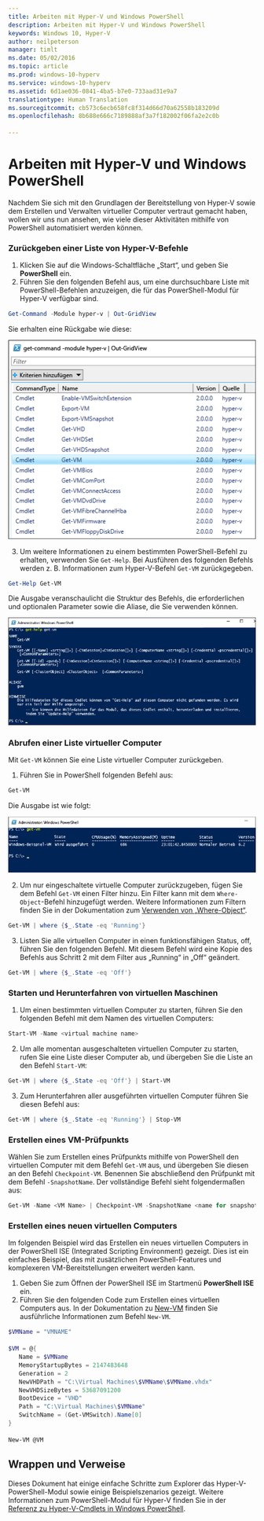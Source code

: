 ```yaml
---
title: Arbeiten mit Hyper-V und Windows PowerShell
description: Arbeiten mit Hyper-V und Windows PowerShell
keywords: Windows 10, Hyper-V
author: neilpeterson
manager: timlt
ms.date: 05/02/2016
ms.topic: article
ms.prod: windows-10-hyperv
ms.service: windows-10-hyperv
ms.assetid: 6d1ae036-0841-4ba5-b7e0-733aad31e9a7
translationtype: Human Translation
ms.sourcegitcommit: cb573c6ecb658fc8f314d66d70a62558b183209d
ms.openlocfilehash: 8b688e666c7189888af3a7f182002f06fa2e2c0b

---
```


# Arbeiten mit Hyper-V und Windows PowerShell

Nachdem Sie sich mit den Grundlagen der Bereitstellung von Hyper-V sowie dem Erstellen und Verwalten virtueller Computer vertraut gemacht haben, wollen wir uns nun ansehen, wie viele dieser Aktivitäten mithilfe von PowerShell automatisiert werden können.

### Zurückgeben einer Liste von Hyper-V-Befehle

1.  Klicken Sie auf die Windows-Schaltfläche „Start“, und geben Sie **PowerShell** ein.
2.  Führen Sie den folgenden Befehl aus, um eine durchsuchbare Liste mit PowerShell-Befehlen anzuzeigen, die für das PowerShell-Modul für Hyper-V verfügbar sind.

 ```powershell
Get-Command -Module hyper-v | Out-GridView
```
  Sie erhalten eine Rückgabe wie diese:

  ![](media\command_grid.png)

3. Um weitere Informationen zu einem bestimmten PowerShell-Befehl zu erhalten, verwenden Sie `Get-Help`. Bei Ausführen des folgenden Befehls werden z. B. Informationen zum Hyper-V-Befehl `Get-VM` zurückgegeben.

  ```powershell
Get-Help Get-VM
```
 Die Ausgabe veranschaulicht die Struktur des Befehls, die erforderlichen und optionalen Parameter sowie die Aliase, die Sie verwenden können.

 ![](media\get_help.png)


### Abrufen einer Liste virtueller Computer

Mit `Get-VM` können Sie eine Liste virtueller Computer zurückgeben.

1. Führen Sie in PowerShell folgenden Befehl aus:
 
 ```powershell
Get-VM
```
 Die Ausgabe ist wie folgt:

 ![](media\get_vm.png)

2. Um nur eingeschaltete virtuelle Computer zurückzugeben, fügen Sie dem Befehl `Get-VM` einen Filter hinzu. Ein Filter kann mit dem `Where-Object`-Befehl hinzugefügt werden. Weitere Informationen zum Filtern finden Sie in der Dokumentation zum [Verwenden von „Where-Object“](https://technet.microsoft.com/en-us/library/ee177028.aspx).   

 ```powershell
 Get-VM | where {$_.State -eq 'Running'}
 ```
3.  Listen Sie alle virtuellen Computer in einen funktionsfähigen Status, off, führen Sie den folgenden Befehl. Mit diesem Befehl wird eine Kopie des Befehls aus Schritt 2 mit dem Filter aus „Running“ in „Off“ geändert.

 ```powershell
 Get-VM | where {$_.State -eq 'Off'}
 ```

### Starten und Herunterfahren von virtuellen Maschinen

1. Um einen bestimmten virtuellen Computer zu starten, führen Sie den folgenden Befehl mit dem Namen des virtuellen Computers:

 ```powershell
 Start-VM -Name <virtual machine name>
 ```

2. Um alle momentan ausgeschalteten virtuellen Computer zu starten, rufen Sie eine Liste dieser Computer ab, und übergeben Sie die Liste an den Befehl `Start-VM`:

  ```powershell
 Get-VM | where {$_.State -eq 'Off'} | Start-VM
 ```
3. Zum Herunterfahren aller ausgeführten virtuellen Computer führen Sie diesen Befehl aus:
 
  ```powershell
 Get-VM | where {$_.State -eq 'Running'} | Stop-VM
 ```

### Erstellen eines VM-Prüfpunkts

Wählen Sie zum Erstellen eines Prüfpunkts mithilfe von PowerShell den virtuellen Computer mit dem Befehl `Get-VM` aus, und übergeben Sie diesen an den Befehl `Checkpoint-VM`. Benennen Sie abschließend den Prüfpunkt mit dem Befehl `-SnapshotName`. Der vollständige Befehl sieht folgendermaßen aus:

 ```powershell
 Get-VM -Name <VM Name> | Checkpoint-VM -SnapshotName <name for snapshot>
 ```
### Erstellen eines neuen virtuellen Computers

Im folgenden Beispiel wird das Erstellen ein neues virtuellen Computers in der PowerShell ISE (Integrated Scripting Environment) gezeigt. Dies ist ein einfaches Beispiel, das mit zusätzlichen PowerShell-Features und komplexeren VM-Bereitstellungen erweitert werden kann.

1. Geben Sie zum Öffnen der PowerShell ISE im Startmenü **PowerShell ISE** ein.
2. Führen Sie den folgenden Code zum Erstellen eines virtuellen Computers aus. In der Dokumentation zu [New-VM](https://technet.microsoft.com/en-us/library/hh848537.aspx) finden Sie ausführliche Informationen zum Befehl `New-VM`.

  ```powershell
 $VMName = "VMNAME"

 $VM = @{
     Name = $VMName 
     MemoryStartupBytes = 2147483648
     Generation = 2
     NewVHDPath = "C:\Virtual Machines\$VMName\$VMName.vhdx"
     NewVHDSizeBytes = 53687091200
     BootDevice = "VHD"
     Path = "C:\Virtual Machines\$VMName"
     SwitchName = (Get-VMSwitch).Name[0]
 }

 New-VM @VM
  ```

## Wrappen und Verweise

Dieses Dokument hat einige einfache Schritte zum Explorer das Hyper-V-PowerShell-Modul sowie einige Beispielszenarios gezeigt. Weitere Informationen zum PowerShell-Modul für Hyper-V finden Sie in der [Referenz zu Hyper-V-Cmdlets in Windows PowerShell](https://technet.microsoft.com/%5Clibrary/Hh848559.aspx).  
 



<!--HONumber=Sep16_HO3-->


